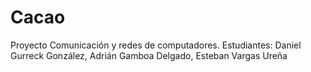 # Cacao
Proyecto Comunicación  y redes de computadores. Estudiantes: Daniel Gurreck González, Adrián Gamboa Delgado, Esteban Vargas Ureña
